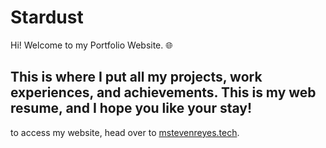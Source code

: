 # Stardust
Hi! Welcome to my Portfolio Website. 🌐

## This is where I put all my projects, work experiences, and achievements. This is my web resume, and I hope you like your stay!

to access my website, head over to [mstevenreyes.tech](https://mstevenreyes.tech).